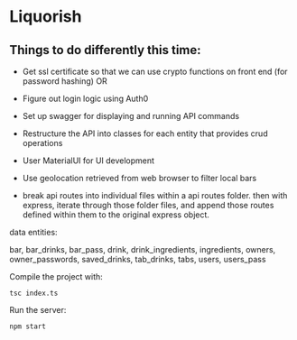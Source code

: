 # Liquorish

## Things to do differently this time:

- Get ssl certificate so that we can use crypto functions on front end (for password hashing)
OR
- Figure out login logic using Auth0

- Set up swagger for displaying and running API commands
- Restructure the API into classes for each entity that provides crud operations
- User MaterialUI for UI development
- Use geolocation retrieved from web browser to filter local bars
- break api routes into individual files within a api routes folder. then with express, iterate through those folder files, and append those routes defined within them to the original express object.

data entities:

bar, bar_drinks, bar_pass, drink, drink_ingredients, ingredients, owners, owner_passwords, saved_drinks, tab_drinks, tabs, users, users_pass

Compile the project with:
```
tsc index.ts
```

Run the server:
```
npm start
```
